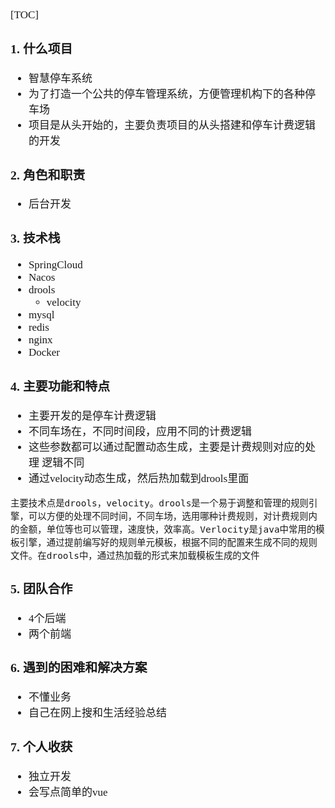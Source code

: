 <span style="font-family:Simsun,serif; font-size:17px;">

[TOC]

### 1. 什么项目

- 智慧停车系统 
- 为了打造一个公共的停车管理系统，方便管理机构下的各种停车场
- 项目是从头开始的，主要负责项目的从头搭建和停车计费逻辑的开发

### 2. 角色和职责

- 后台开发

### 3. 技术栈

- SpringCloud
- Nacos
- drools
    - velocity
- mysql
- redis
- nginx
- Docker

### 4. 主要功能和特点

- 主要开发的是停车计费逻辑
- 不同车场在，不同时间段，应用不同的计费逻辑
- 这些参数都可以通过配置动态生成，主要是计费规则对应的处理 逻辑不同
- 通过velocity动态生成，然后热加载到drools里面
~~~
主要技术点是drools，velocity。drools是一个易于调整和管理的规则引擎，可以方便的处理不同时间，不同车场，选用哪种计费规则，对计费规则内的金额，单位等也可以管理，速度快，效率高。Verlocity是java中常用的模板引擎，通过提前编写好的规则单元模板，根据不同的配置来生成不同的规则文件。在drools中，通过热加载的形式来加载模板生成的文件
~~~

### 5. 团队合作

- 4个后端
- 两个前端

### 6. 遇到的困难和解决方案

- 不懂业务
- 自己在网上搜和生活经验总结

### 7. 个人收获

- 独立开发
- 会写点简单的vue

</span>